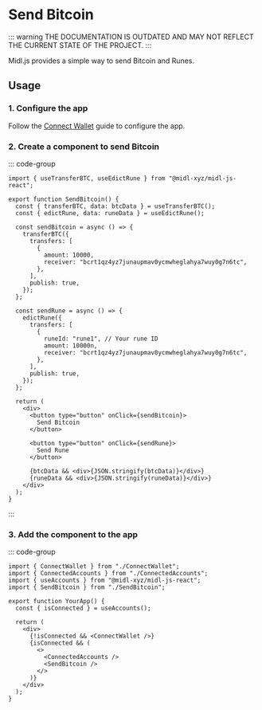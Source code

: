 # Send Bitcoin

::: warning
THE DOCUMENTATION IS OUTDATED AND MAY NOT REFLECT THE CURRENT STATE OF THE PROJECT.
:::

Midl.js provides a simple way to send Bitcoin and Runes.

## Usage

### 1. Configure the app

Follow the [Connect Wallet](connect-wallet.md) guide to configure the app.

### 2. Create a component to send Bitcoin

::: code-group

```tsx [SendBitcoin.tsx]
import { useTransferBTC, useEdictRune } from "@midl-xyz/midl-js-react";

export function SendBitcoin() {
  const { transferBTC, data: btcData } = useTransferBTC();
  const { edictRune, data: runeData } = useEdictRune();

  const sendBitcoin = async () => {
    transferBTC({
      transfers: [
        {
          amount: 10000,
          receiver: "bcrt1qz4yz7junaupmav0ycmwheglahya7wuy0g7n6tc",
        },
      ],
      publish: true,
    });
  };

  const sendRune = async () => {
    edictRune({
      transfers: [
        {
          runeId: "rune1", // Your rune ID
          amount: 10000n,
          receiver: "bcrt1qz4yz7junaupmav0ycmwheglahya7wuy0g7n6tc",
        },
      ],
      publish: true,
    });
  };

  return (
    <div>
      <button type="button" onClick={sendBitcoin}>
        Send Bitcoin
      </button>

      <button type="button" onClick={sendRune}>
        Send Rune
      </button>

      {btcData && <div>{JSON.stringify(btcData)}</div>}
      {runeData && <div>{JSON.stringify(runeData)}</div>}
    </div>
  );
}
```

:::

### 3. Add the component to the app

::: code-group

```tsx{4,15} [YourApp.tsx]
import { ConnectWallet } from "./ConnectWallet";
import { ConnectedAccounts } from "./ConnectedAccounts";
import { useAccounts } from "@midl-xyz/midl-js-react";
import { SendBitcoin } from "./SendBitcoin";

export function YourApp() {
  const { isConnected } = useAccounts();

  return (
    <div>
      {!isConnected && <ConnectWallet />}
      {isConnected && (
        <>
          <ConnectedAccounts />
          <SendBitcoin />
        </>
      )}
    </div>
  );
}
```
